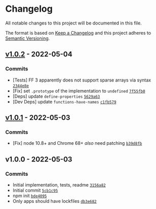 # Changelog

All notable changes to this project will be documented in this file.

The format is based on [Keep a Changelog](https://keepachangelog.com/en/1.0.0/)
and this project adheres to [Semantic Versioning](https://semver.org/spec/v2.0.0.html).

## [v1.0.2](https://github.com/es-shims/Array.prototype.concat/compare/v1.0.1...v1.0.2) - 2022-05-04

### Commits

- [Tests] FF 3 apparently does not support sparse arrays via syntax [`2344e8e`](https://github.com/es-shims/Array.prototype.concat/commit/2344e8e5964b8d057e801304a32e376926d8b525)
- [Fix] set `.prototype` of the implementation to `undefined` [`7f55fb0`](https://github.com/es-shims/Array.prototype.concat/commit/7f55fb0e1810c3b67ba9ef39bf11034940a4e649)
- [Deps] update `define-properties` [`5629a63`](https://github.com/es-shims/Array.prototype.concat/commit/5629a631e883c8fcd2131db61d5c15cb34f31cf8)
- [Dev Deps] update `functions-have-names` [`c1fb579`](https://github.com/es-shims/Array.prototype.concat/commit/c1fb57958ea885a790173bafb35b77fee84620fe)

## [v1.0.1](https://github.com/es-shims/Array.prototype.concat/compare/v1.0.0...v1.0.1) - 2022-05-03

### Commits

- [Fix] node 10.8+ and Chrome 68+ *also* need patching [`b39d8fb`](https://github.com/es-shims/Array.prototype.concat/commit/b39d8fb2e8343c8a6327919e6f5a1bc07e0e47a1)

## v1.0.0 - 2022-05-03

### Commits

- Initial implementation, tests, readme [`3156a82`](https://github.com/es-shims/Array.prototype.concat/commit/3156a82879c336005efc2fddf0c385b6a4b8d7df)
- Initial commit [`5cb1c95`](https://github.com/es-shims/Array.prototype.concat/commit/5cb1c959a8610a99dcc6777509f7c00265ddebee)
- npm init [`bde4095`](https://github.com/es-shims/Array.prototype.concat/commit/bde4095778e8ad03169cb2480b23cdd16e0d8bb5)
- Only apps should have lockfiles [`db3e682`](https://github.com/es-shims/Array.prototype.concat/commit/db3e682922d385535d47ded91bdbfdc0ca41c7f1)

